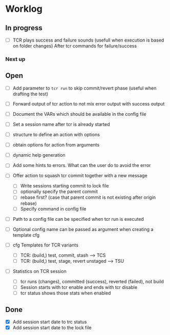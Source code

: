 # Worklog

## In progress

* [ ] TCR plays success and failure sounds (usefull when execution is based on folder changes) After tcr commands for failure/success

### Next up

## Open

* [ ] Add parameter to `tcr run` to skip commit/revert phase (useful when drafting the test)

* [ ] Forward output of tcr action to not mix error output with success output

* [ ] Document the VARs which should be available in the config file

* [ ] Set a session name after tcr is already started

* [ ] structure to define an action with options
* [ ] obtain options for action from arguments
* [ ] dynamic help generation

* [ ] Add some hints to errors. What can the user do to avoid the error

* [ ] Offer action to squash tcr commit together with a new message
  * [ ] Write sessions starting commit to lock file
  * [ ] optionally specify the parent commit
  * [ ] rebase first? (case that parent commit is not existing after origin rebase)
  * [ ] Specify command in config file

* [ ] Path to a config file can be specified when tcr run is executed
* [ ] Optional config name can be passed as argument when creating a template cfg

* [ ] cfg Templates for TCR variants
  * [ ] TCR: (build,) test, commit, stash --> TCS
  * [ ] TCR: (build,) test, stage, revert unstaged --> TSU

* [ ] Statistics on TCR session
  * [ ] tcr runs (changes), committed (success), reverted (failed), not build
  * [ ] Session starts with tcr enable and ends with tcr disable
  * [ ] tcr status shows those stats when enabled

## Done

* [x] Add session start date to trc status
* [x] Add session start date to the lock file
